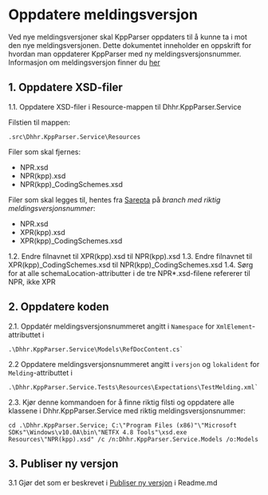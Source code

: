 # Oppdatere meldingsversjon
Ved nye meldingsversjoner skal KppParser oppdaters til å kunne ta i mot den nye meldingsversjonen.
Dette dokumentet inneholder en oppskrift for hvordan man oppdaterer KppParser med ny meldingsversjonsnummer.
Informasjon om meldingsversjon finner du [her](https://www.fhi.no/he/npr/registrering-og-rapportering/informasjonsmodell-og-meldinger/)

## 1. Oppdatere XSD-filer
1.1. Oppdatere XSD-filer i Resource-mappen til Dhhr.KppParser.Service

   Filstien til mappen:
   ```
   .src\Dhhr.KppParser.Service\Resources
   ```
   Filer som skal fjernes:
   - NPR.xsd
   - NPR(kpp).xsd
   - NPR(kpp)_CodingSchemes.xsd
  
   Filer som skal legges til, hentes fra [Sarepta](https://git.sarepta.ehelse.no/utvikling/xpr/-/tree/master?ref_type=heads) på _branch med riktig meldingsversjonsnummer_:
   - NPR.xsd
   - XPR(kpp).xsd
   - XPR(kpp)_CodingSchemes.xsd
  
  1.2. Endre filnavnet til XPR(kpp).xsd til NPR(kpp).xsd
  1.3. Endre filnavnet til XPR(kpp)_CodingSchemes.xsd til NPR(kpp)_CodingSchemes.xsd
  1.4. Sørg for at alle schemaLocation-attributter i de tre NPR*.xsd-filene refererer til NPR, ikke XPR

## 2. Oppdatere koden
  2.1. Oppdatér meldingsversjonsnummeret angitt i `Namespace` for `XmlElement`-attributtet i 
   ```
  .\Dhhr.KppParser.Service\Models\RefDocContent.cs`
   ```
  2.2 Oppdatere meldingsversjonsnummeret angitt i `versjon` og `lokalident` for `Melding`-attributtet i 
  ```
  .\Dhhr.KppParser.Service.Tests\Resources\Expectations\TestMelding.xml`
  ```
     
  2.3. Kjør denne kommandoen for å finne riktig filsti og oppdatere alle klassene i Dhhr.KppParser.Service med riktig meldingsversjonsnummer:
   ```
   cd .\Dhhr.KppParser.Service; C:\"Program Files (x86)"\"Microsoft SDKs"\Windows\v10.0A\bin\"NETFX 4.8 Tools"\xsd.exe Resources\"NPR(kpp).xsd" /c /n:Dhhr.KppParser.Service.Models /o:Models
   ```

## 3. Publiser ny versjon
   3.1 Gjør det som er beskrevet i [Publiser ny versjon](https://github.com/folkehelseinstituttet/KppParser/edit/feature/docs-updatemessageversion-detailed-v2/readme.md#publisere-ny-versjon) i Readme.md
  
